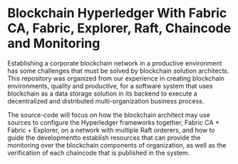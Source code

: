 # Blockchain Hyperledger With Fabric CA, Fabric, Explorer, Raft, Chaincode and Monitoring

Establishing a corporate blockchain network in a productive environment has some challenges that must be solved by blockchain solution architects. This repository was organized from our experience in creating blockchain environments, quality and productive, for a software system that uses blockchain as a data storage solution in its backend to execute a decentralized and distributed multi-organization business process. 

The source-code will focus on how the blockchain architect may use sources to configure the Hyperledger frameworks together, Fabric CA + Fabric + Explorer, on a network with multiple Raft orderers, and how to guide the developmentto establish resources that can provide the monitoring over the blockchain components of organization, as well as the verification of each chaincode that is published in the system.

